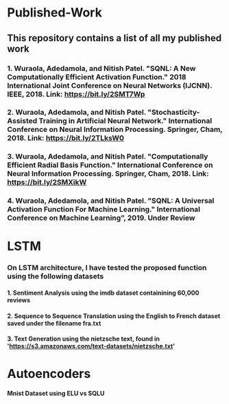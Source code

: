 # Published-Work
## This repository contains a list of all my published work
### 1. Wuraola, Adedamola, and Nitish Patel. "SQNL: A New Computationally Efficient Activation Function." 2018 International Joint Conference on Neural Networks (IJCNN). IEEE, 2018. Link: https://bit.ly/2SMT7Wp
### 2. Wuraola, Adedamola, and Nitish Patel. "Stochasticity-Assisted Training in Artificial Neural Network." International Conference on Neural Information Processing. Springer, Cham, 2018. Link: https://bit.ly/2TLksW0
### 	3. Wuraola, Adedamola, and Nitish Patel. "Computationally Efficient Radial Basis Function." International Conference on Neural Information Processing. Springer, Cham, 2018. Link: https://bit.ly/2SMXikW
### 4. Wuraola, Adedamola, and Nitish Patel. "SQNL: A Universal Activation Function For Machine Learning." International Conference on Machine Learning”, 2019. Under Review

# LSTM
### On LSTM architecture, I have tested the proposed function using the following datasets
#### 1. Sentiment Analysis using the imdb dataset containining 60,000 reviews
#### 2. Sequence to Sequence Translation using the English to French dataset saved under the filename fra.txt
#### 3. Text Generation using the nietzsche text, found in 'https://s3.amazonaws.com/text-datasets/nietzsche.txt'
# Autoencoders
#### Mnist Dataset using ELU vs SQLU
